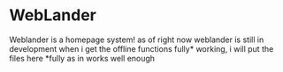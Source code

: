 # WebLander
Weblander is a homepage system!
as of right now weblander is still in development
when i get the offline functions fully* working, i will put the files here
*fully as in works well enough
